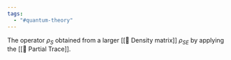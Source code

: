 ```yaml
---
tags:
  - "#quantum-theory"
---
```

The operator $\rho_S$ obtained from a larger [[📘 Density matrix]] $\rho_{SE}$ by applying the [[📘 Partial Trace]].